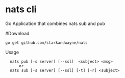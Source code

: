 # nats cli
Go Application that combines nats sub and pub

#Download
```
go get github.com/starkandwayne/nats
```

Usage
```
  nats pub [-s server] [--ssl]  <subject> <msg> 
      or
  nats sub [-s server] [--ssl] [-t] [-r] <subject> 
```

